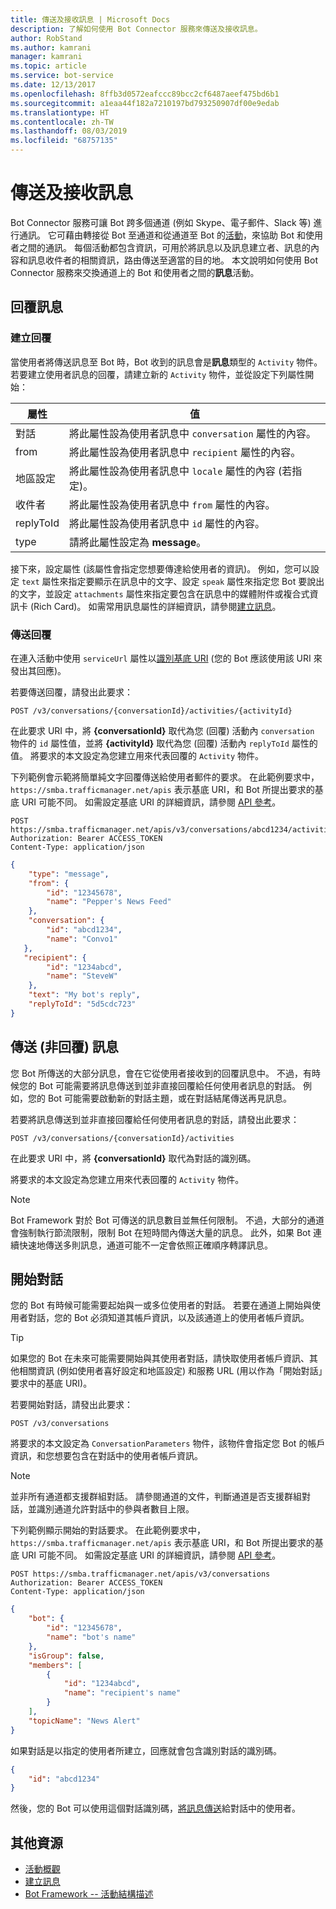 ```yaml
---
title: 傳送及接收訊息 | Microsoft Docs
description: 了解如何使用 Bot Connector 服務來傳送及接收訊息。
author: RobStand
ms.author: kamrani
manager: kamrani
ms.topic: article
ms.service: bot-service
ms.date: 12/13/2017
ms.openlocfilehash: 8ffb3d0572eafccc89bcc2cf6487aeef475bd6b1
ms.sourcegitcommit: a1eaa44f182a7210197bd793250907df00e9edab
ms.translationtype: HT
ms.contentlocale: zh-TW
ms.lasthandoff: 08/03/2019
ms.locfileid: "68757135"
---
```

# <a name="send-and-receive-messages"></a>傳送及接收訊息

Bot Connector 服務可讓 Bot 跨多個通道 (例如 Skype、電子郵件、Slack 等) 進行通訊。 它可藉由轉接從 Bot 至通道和從通道至 Bot 的[活動](bot-framework-rest-connector-activities.md)，來協助 Bot 和使用者之間的通訊。 每個活動都包含資訊，可用於將訊息以及訊息建立者、訊息的內容和訊息收件者的相關資訊，路由傳送至適當的目的地。 本文說明如何使用 Bot Connector 服務來交換通道上的 Bot 和使用者之間的**訊息**活動。 

## <a id="create-reply"></a> 回覆訊息

### <a name="create-a-reply"></a>建立回覆 

當使用者將傳送訊息至 Bot 時，Bot 收到的訊息會是**訊息**類型的 `Activity` 物件。 若要建立使用者訊息的回覆，請建立新的 `Activity` 物件，並從設定下列屬性開始：

| 屬性 | 值 |
|----|----|
| 對話 | 將此屬性設為使用者訊息中 `conversation` 屬性的內容。 |
| from | 將此屬性設為使用者訊息中 `recipient` 屬性的內容。 |
| 地區設定 | 將此屬性設為使用者訊息中 `locale` 屬性的內容 (若指定)。 |
| 收件者 | 將此屬性設為使用者訊息中 `from` 屬性的內容。 |
| replyToId | 將此屬性設為使用者訊息中 `id` 屬性的內容。 |
| type | 請將此屬性設定為 **message**。 |

接下來，設定屬性 (該屬性會指定您想要傳達給使用者的資訊)。 例如，您可以設定 `text` 屬性來指定要顯示在訊息中的文字、設定 `speak` 屬性來指定您 Bot 要說出的文字，並設定 `attachments` 屬性來指定要包含在訊息中的媒體附件或複合式資訊卡 (Rich Card)。 如需常用訊息屬性的詳細資訊，請參閱[建立訊息](bot-framework-rest-connector-create-messages.md)。

### <a name="send-the-reply"></a>傳送回覆

在連入活動中使用 `serviceUrl` 屬性以[識別基底 URI](bot-framework-rest-connector-api-reference.md#base-uri) (您的 Bot 應該使用該 URI 來發出其回應)。 

若要傳送回覆，請發出此要求： 

```http
POST /v3/conversations/{conversationId}/activities/{activityId}
```

在此要求 URI 中，將 **{conversationId}** 取代為您 (回覆) 活動內 `conversation` 物件的 `id` 屬性值，並將 **{activityId}** 取代為您 (回覆) 活動內 `replyToId` 屬性的值。 將要求的本文設定為您建立用來代表回覆的 `Activity` 物件。

下列範例會示範將簡單純文字回覆傳送給使用者郵件的要求。 在此範例要求中，`https://smba.trafficmanager.net/apis` 表示基底 URI，和 Bot 所提出要求的基底 URI 可能不同。 如需設定基底 URI 的詳細資訊，請參閱 [API 參考](bot-framework-rest-connector-api-reference.md#base-uri)。

```http
POST https://smba.trafficmanager.net/apis/v3/conversations/abcd1234/activities/5d5cdc723 
Authorization: Bearer ACCESS_TOKEN 
Content-Type: application/json 
```

```json
{
    "type": "message",
    "from": {
        "id": "12345678",
        "name": "Pepper's News Feed"
    },
    "conversation": {
        "id": "abcd1234",
        "name": "Convo1"
   },
   "recipient": {
        "id": "1234abcd",
        "name": "SteveW"
    },
    "text": "My bot's reply",
    "replyToId": "5d5cdc723"
}
```

## <a id="send-message"></a> 傳送 (非回覆) 訊息

您 Bot 所傳送的大部分訊息，會在它從使用者接收到的回覆訊息中。 不過，有時候您的 Bot 可能需要將訊息傳送到並非直接回覆給任何使用者訊息的對話。 例如，您的 Bot 可能需要啟動新的對話主題，或在對話結尾傳送再見訊息。 

若要將訊息傳送到並非直接回覆給任何使用者訊息的對話，請發出此要求： 

```http
POST /v3/conversations/{conversationId}/activities
```

在此要求 URI 中，將 **{conversationId}** 取代為對話的識別碼。 
    
將要求的本文設定為您建立用來代表回覆的 `Activity` 物件。

> [!NOTE]
> Bot Framework 對於 Bot 可傳送的訊息數目並無任何限制。 不過，大部分的通道會強制執行節流限制，限制 Bot 在短時間內傳送大量的訊息。 此外，如果 Bot 連續快速地傳送多則訊息，通道可能不一定會依照正確順序轉譯訊息。

## <a name="start-a-conversation"></a>開始對話

您的 Bot 有時候可能需要起始與一或多位使用者的對話。 若要在通道上開始與使用者對話，您的 Bot 必須知道其帳戶資訊，以及該通道上的使用者帳戶資訊。 

> [!TIP]
> 如果您的 Bot 在未來可能需要開始與其使用者對話，請快取使用者帳戶資訊、其他相關資訊 (例如使用者喜好設定和地區設定) 和服務 URL (用以作為「開始對話」要求中的基底 URI)。 

若要開始對話，請發出此要求： 

```http
POST /v3/conversations
```

將要求的本文設定為 `ConversationParameters` 物件，該物件會指定您 Bot 的帳戶資訊，和您想要包含在對話中的使用者帳戶資訊。

> [!NOTE]
> 並非所有通道都支援群組對話。 請參閱通道的文件，判斷通道是否支援群組對話，並識別通道允許對話中的參與者數目上限。

下列範例顯示開始的對話要求。 在此範例要求中，`https://smba.trafficmanager.net/apis` 表示基底 URI，和 Bot 所提出要求的基底 URI 可能不同。 如需設定基底 URI 的詳細資訊，請參閱 [API 參考](bot-framework-rest-connector-api-reference.md#base-uri)。

```http
POST https://smba.trafficmanager.net/apis/v3/conversations 
Authorization: Bearer ACCESS_TOKEN
Content-Type: application/json
```

```json
{
    "bot": {
        "id": "12345678",
        "name": "bot's name"
    },
    "isGroup": false,
    "members": [
        {
            "id": "1234abcd",
            "name": "recipient's name"
        }
    ],
    "topicName": "News Alert"
}
```

如果對話是以指定的使用者所建立，回應就會包含識別對話的識別碼。 

```json
{
    "id": "abcd1234"
}
```

然後，您的 Bot 可以使用這個對話識別碼，[將訊息傳送](#send-message)給對話中的使用者。

## <a name="additional-resources"></a>其他資源

- [活動概觀](bot-framework-rest-connector-activities.md)
- [建立訊息](bot-framework-rest-connector-create-messages.md)
- [Bot Framework -- 活動結構描述](https://aka.ms/botSpecs-activitySchema)